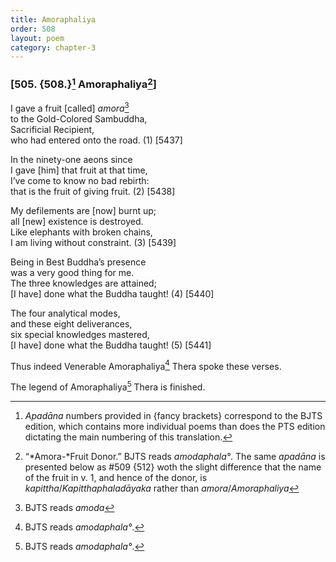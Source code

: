 ```yaml
---
title: Amoraphaliya
order: 508
layout: poem
category: chapter-3
---
```


### \[505. {508.}[^1] Amoraphaliya[^2]\]

I gave a fruit \[called\] *amora*[^3]  
to the Gold-Colored Sambuddha,  
Sacrificial Recipient,  
who had entered onto the road. (1) \[5437\]

In the ninety-one aeons since  
I gave \[him\] that fruit at that time,  
I’ve come to know no bad rebirth:  
that is the fruit of giving fruit. (2) \[5438\]

My defilements are \[now\] burnt up;  
all \[new\] existence is destroyed.  
Like elephants with broken chains,  
I am living without constraint. (3) \[5439\]

Being in Best Buddha’s presence  
was a very good thing for me.  
The three knowledges are attained;  
\[I have\] done what the Buddha taught! (4) \[5440\]

The four analytical modes,  
and these eight deliverances,  
six special knowledges mastered,  
\[I have\] done what the Buddha taught! (5) \[5441\]

Thus indeed Venerable Amoraphaliya[^4] Thera spoke these verses.

The legend of Amoraphaliya[^5] Thera is finished.

[^1]: *Apadāna* numbers provided in {fancy brackets} correspond to the BJTS edition, which contains more individual poems than does the PTS edition dictating the main numbering of this translation.

[^2]: “*Amora-*Fruit Donor.” BJTS reads *amodaphala°*. The same *apadāna* is presented below as \#509 {512} woth the slight difference that the name of the fruit in v. 1, and hence of the donor, is *kapittha*/*Kapitthaphaladāyaka* rather than *amora*/*Amoraphaliya*

[^3]: BJTS reads *amoda*

[^4]: BJTS reads *amodaphala°*.

[^5]: BJTS reads *amodaphala°*.
